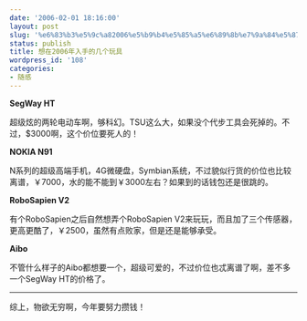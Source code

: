 ```yaml
---
date: '2006-02-01 18:16:00'
layout: post
slug: '%e6%83%b3%e5%9c%a82006%e5%b9%b4%e5%85%a5%e6%89%8b%e7%9a%84%e5%87%a0%e4%b8%aa%e7%8e%a9%e5%85%b7'
status: publish
title: 想在2006年入手的几个玩具
wordpress_id: '108'
categories:
- 随感
---
```


**SegWay HT**


超级炫的两轮电动车啊，够科幻。TSU这么大，如果没个代步工具会死掉的。不过，$3000啊，这个价位要死人的！


**NOKIA N91**


N系列的超级高端手机，4G微硬盘，Symbian系统，不过貌似行货的价位也比较离谱，￥7000，水的能不能到￥3000左右？如果到的话钱包还是很跳的。


**RoboSapien V2**


有个RoboSapien之后自然想弄个RoboSapien V2来玩玩，而且加了三个传感器，更高更酷了，￥2500，虽然有点败家，但是还是能够承受。


**Aibo**


不管什么样子的Aibo都想要一个，超级可爱的，不过价位也忒离谱了啊，差不多一个SegWay HT的价格了。





* * *







综上，物欲无穷啊，今年要努力攒钱！
